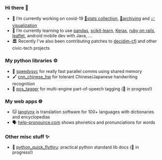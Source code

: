 ### Hi there 👋

- 🔭 I’m currently working on covid-19 [🔢stats collection](https://github.com/mcyph/world_subnational_covid_crawler), [💾archiving](https://github.com/mcyph/global_subnational_covid_data) and [📈visualization](https://covid-19-au.com/)
- 🌱 I’m currently learning to use [pandas](https://pandas.pydata.org/), [scikit-learn](https://scikit-learn.org/), [Keras](https://keras.io/), [ruby on rails](https://rubyonrails.org/), [leaflet](https://leafletjs.com/), android mobile dev with Java, ...
- 🏛️ Recently I've also been contributing patches to [decidim-cfj](https://github.com/codeforjapan/decidim-cfj) and other civic-tech projects

### My python libraries ⚙️

- 🐇 [speedysvc](https://github.com/mcyph/speedysvc) for really fast parallel comms using shared memory
- 🖌️ [cnn_chinese_hw](https://github.com/mcyph/cnn_chinese_hw) for tolerant Chinese/Japanese handwriting recognition
- 📙 [pos_tagger](https://github.com/mcyph/pos_tagger) for multi-engine part-of-speech tagging (🚧 in progress!)

### My web apps 🌐

- 🐱 [langlynx](https://langlynx.com) is translation software for 100+ languages with dictionaries and encyclopedias
- 🗣 [help-pronounce.com](https://github.com/mcyph/help_pronounce) shows phonetics and pronunciations for words

### Other misc stuff ✨

- 🐍 [python_quick_flythru](https://github.com/mcyph/python_quick_flythru): practical python standard lib docs (🚧 in progress!)

<!--
**mcyph/mcyph** is a ✨ _special_ ✨ repository because its `README.md` (this file) appears on your GitHub profile.

Here are some ideas to get you started:

- 🔭 I’m currently working on ...
- 🌱 I’m currently learning ...
- 👯 I’m looking to collaborate on ...
- 🤔 I’m looking for help with ...
- 💬 Ask me about ...
- 📫 How to reach me: ...
- 😄 Pronouns: ...
- ⚡ Fun fact: ...
-->
